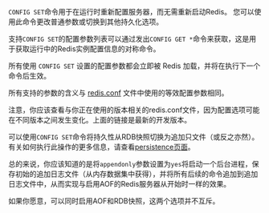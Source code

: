 `CONFIG SET`命令用于在运行时重新配置服务器，而无需重新启动Redis。
您可以使用此命令更改普通参数或切换到其他持久化选项。

支持`CONFIG SET`的配置参数列表可以通过发出`CONFIG GET *`命令来获取，这是用于获取运行中的Redis实例配置信息的对称命令。

所有使用 `CONFIG SET` 设置的配置参数都会立即被 Redis 加载，并将在执行下一个命令后生效。

所有支持的参数的含义与 [redis.conf][hgcarr22rc] 文件中使用的等效配置参数相同。

[hgcarr22rc]: http://github.com/redis/redis/raw/unstable/redis.conf

注意，你应该查看与你正在使用的版本相关的redis.conf文件，因为配置选项可能在不同版本之间发生变化。上面的链接是最新的开发版本。

可以使用`CONFIG SET`命令将持久性从RDB快照切换为追加只文件（或反之亦然）。
有关如何执行此操作的更多信息，请查看[persistence页面][tp]。

[tp]: /topics/persistence

总的来说，你应该知道的是将`appendonly`参数设置为`yes`将启动一个后台进程，保存初始的追加日志文件（从内存数据集中获得），并将所有后续的命令追加到追加日志文件中，从而实现与启用AOF的Redis服务器从开始时一样的效果。

如果你愿意，可以同时启用AOF和RDB快照，这两个选项并不互斥。
